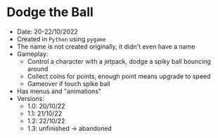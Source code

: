# Dodge the Ball

- Date: 20-22/10/2022
- Created in ```Python``` using ```pygame```
- The name is not created originally, it didn't even have a name
- Gameplay:
  - Control a character with a jetpack, dodge a spiky ball bouncing around
  - Collect coins for points, enough point means upgrade to speed
  - Gameover if touch spike ball
- Has menus and "animations"
- Versions:
  - 1.0: 20/10/22
  - 1.1: 21/10/22
  - 1.2: 22/10/22
  - 1.3: unfinished &rarr; abandoned

